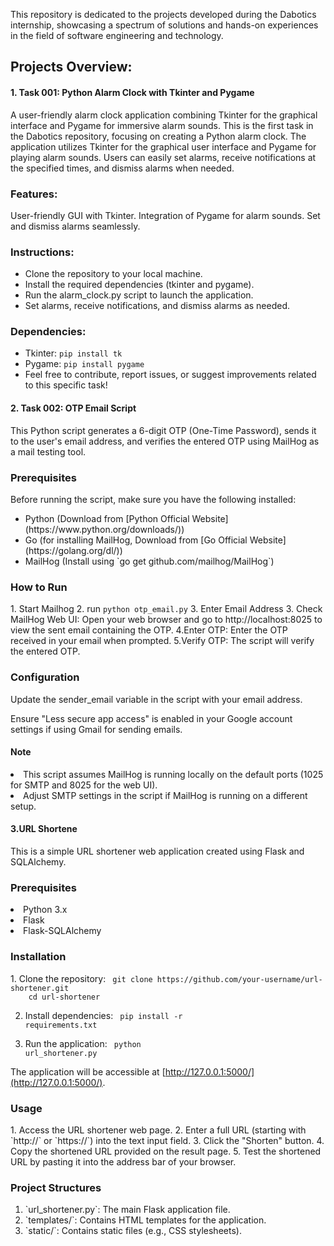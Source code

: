 This repository is dedicated to the projects developed during the Dabotics internship, 
showcasing a spectrum of solutions and hands-on experiences in the field of software engineering and technology. 

<h2>Projects Overview:</h2>

<h4>1. Task 001: Python Alarm Clock with Tkinter and Pygame</h4>
A user-friendly alarm clock application combining Tkinter for the graphical interface and Pygame for immersive alarm sounds.
This is the first task in the Dabotics repository, focusing on creating a Python alarm clock. The application utilizes Tkinter for the graphical user interface and Pygame for playing alarm sounds.
Users can easily set alarms, receive notifications at the specified times, and dismiss alarms when needed.

<h3>Features:</h3>

User-friendly GUI with Tkinter.
Integration of Pygame for alarm sounds.
Set and dismiss alarms seamlessly.


<h3>Instructions:</h3>

- Clone the repository to your local machine.
- Install the required dependencies (tkinter and pygame).
- Run the alarm_clock.py script to launch the application.
- Set alarms, receive notifications, and dismiss alarms as needed.


<h3>Dependencies:</h3>

- Tkinter: <code>pip install tk</code>
- Pygame: <code>pip install pygame</code>
- Feel free to contribute, report issues, or suggest improvements related to this specific task!

<h4>2. Task 002: OTP Email Script</h4>
This Python script generates a 6-digit OTP (One-Time Password), sends it to the user's email address, and verifies the entered OTP using MailHog as a mail testing tool.

<h3>Prerequisites</h3>
Before running the script, make sure you have the following installed:
<ul>
  <li>Python (Download from [Python Official Website](https://www.python.org/downloads/))</li>
  <li>Go (for installing MailHog, Download from [Go Official Website](https://golang.org/dl/))</li>
  <li>MailHog (Install using `go get github.com/mailhog/MailHog`)</li>
</ul>

<h3>How to Run</h3>
1. Start Mailhog
2. run <code>python otp_email.py</code>
3. Enter Email Address
3. Check MailHog Web UI:
Open your web browser and go to http://localhost:8025 to view the sent email containing the OTP.
4.Enter OTP:
Enter the OTP received in your email when prompted.
5.Verify OTP:
The script will verify the entered OTP.

<h3>Configuration</h3>
<p>Update the sender_email variable in the script with your email address.</p>
<p>Ensure "Less secure app access" is enabled in your Google account settings if using Gmail for sending emails.</p>

<h4>Note</h4>
<li>This script assumes MailHog is running locally on the default ports (1025 for SMTP and 8025 for the web UI).</li>
<li>Adjust SMTP settings in the script if MailHog is running on a different setup.</li>



<h4>3.URL Shortene</h4>
<p>This is a simple URL shortener web application created using Flask and SQLAlchemy.</p>

<h3>Prerequisites</h3>
<li>Python 3.x</li>
<li>Flask</li>
<li>Flask-SQLAlchemy</li>


<h3>Installation</h3>
1.  Clone the repository:
<code> git clone https://github.com/your-username/url-shortener.git
    cd url-shortener</code>

2. Install dependencies:
<code> pip install -r requirements.txt</code>

3. Run the application:
<code> python url_shortener.py</code>

The application will be accessible at [http://127.0.0.1:5000/](http://127.0.0.1:5000/).


<h3>Usage</h3>
1. Access the URL shortener web page.
2. Enter a full URL (starting with `http://` or `https://`) into the text input field.
3. Click the "Shorten" button.
4. Copy the shortened URL provided on the result page.
5. Test the shortened URL by pasting it into the address bar of your browser.


<h3>Project Structures</h3>
<ol>
  <li>`url_shortener.py`: The main Flask application file.</li>
  <li>`templates/`: Contains HTML templates for the application.</li>
  <li>`static/`: Contains static files (e.g., CSS stylesheets).</li>
</ol>
